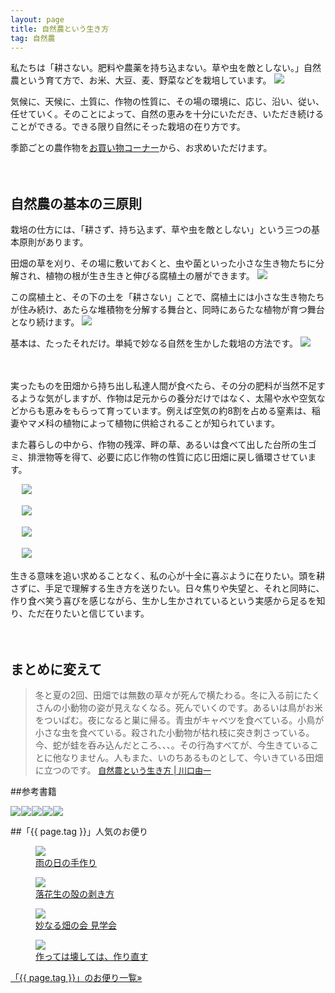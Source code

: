 ```yaml
---
layout: page
title: 自然農という生き方
tag: 自然農
---
```


私たちは「耕さない。肥料や農薬を持ち込まない。草や虫を敵としない。」自然農という育て方で、お米、大豆、麦、野菜などを栽培しています。
![](https://farm4.staticflickr.com/3777/9577520268_c0c7e03b97.jpg)

気候に、天候に、土質に、作物の性質に、その場の環境に、応じ、沿い、従い、任せていく。そのことによって、自然の恵みを十分にいただき、いただき続けることができる。できる限り自然にそった栽培の在り方です。


季節ごとの農作物を<a href="http://kobapan.com/hanbai">お買い物コーナー</a>から、お求めいただけます。


　
　

## 自然農の基本の三原則

栽培の仕方には、「耕さず、持ち込まず、草や虫を敵としない」という三つの基本原則があります。

田畑の草を刈り、その場に敷いておくと、虫や菌といった小さな生き物たちに分解され、植物の根が生き生きと伸びる腐植土の層ができます。
![](http://farm8.staticflickr.com/7080/7104076721_76094f8dbc.jpg)

この腐植土と、その下の土を「耕さない」ことで、腐植土には小さな生き物たちが住み続け、あたらな堆積物を分解する舞台と、同時にあらたな植物が育つ舞台となり続けます。
![](https://farm9.staticflickr.com/8024/7313622392_73b8e26ec2.jpg)

基本は、たったそれだけ。単純で妙なる自然を生かした栽培の方法です。
![](https://farm9.staticflickr.com/8192/8121253730_5c3bda7fbe.jpg)

　
　
　
　
　
　

実ったものを田畑から持ち出し私達人間が食べたら、その分の肥料が当然不足するような気がしますが、作物は足元からの養分だけではなく、太陽や水や空気などからも恵みをもらって育っています。例えば空気の約8割を占める窒素は、稲妻やマメ科の植物によって植物に供給されることが知られています。

また暮らしの中から、作物の残滓、畔の草、あるいは食べて出した台所の生ゴミ、排泄物等を得て、必要に応じ作物の性質に応じ田畑に戻し循環させています。

　
![](https://farm8.staticflickr.com/7552/15586039549_a32bdbf0be.jpg)

　
![](https://farm7.staticflickr.com/6118/6239215123_7bec91a2a2.jpg)

　
![](https://c2.staticflickr.com/4/3751/10068235024_115a97613c.jpg)

　
![](https://c2.staticflickr.com/8/7388/9683731217_46eee00643.jpg)


生きる意味を追い求めることなく、私の心が十全に喜ぶように在りたい。頭を耕さずに、手足で理解する生き方を送りたい。日々焦りや失望と、それと同時に、作り食べ笑う喜びを感じながら、生かし生かされているという実感から足るを知り、ただ在りたいと信じています。

　
　

## まとめに変えて

> 冬と夏の2回、田畑では無数の草々が死んで横たわる。冬に入る前にたくさんの小動物の姿が見えなくなる。死んでいくのです。あるいは鳥がお米をついばむ。夜になると巣に帰る。青虫がキャベツを食べている。小鳥が小さな虫を食べている。殺された小動物が枯れ枝に突き刺さっている。今、蛇が蛙を呑み込んだところ、、、。その行為すべてが、今生きていることに他なりません。人もまた、いのちあるものとして、今いきている田畑に立つのです。
<span style="font-size:small;"><a href="http://www.amazon.co.jp/gp/product/4272320386/ref=as_li_ss_tl?ie=UTF8&camp=247&creative=7399&creativeASIN=4272320386&linkCode=as2&tag=kobapan-22">自然農という生き方 | 川口由一</a></span>

##参考書籍

<a href="http://www.amazon.co.jp/gp/product/4272320386/ref=as_li_ss_il?ie=UTF8&camp=247&creative=7399&creativeASIN=4272320386&linkCode=as2&tag=kbysh-22"><img border="0" src="http://ws-fe.amazon-adsystem.com/widgets/q?_encoding=UTF8&ASIN=4272320386&Format=_SL110_&ID=AsinImage&MarketPlace=JP&ServiceVersion=20070822&WS=1&tag=kbysh-22" ></a><img src="http://ir-jp.amazon-adsystem.com/e/ir?t=kbysh-22&l=as2&o=9&a=4272320386" width="1" height="1" border="0" alt="" style="border:none !important; margin:0px !important;" /><a href="http://www.amazon.co.jp/gp/product/4883402819/ref=as_li_ss_il?ie=UTF8&camp=247&creative=7399&creativeASIN=4883402819&linkCode=as2&tag=kbysh-22"><img border="0" src="http://ws-fe.amazon-adsystem.com/widgets/q?_encoding=UTF8&ASIN=4883402819&Format=_SL110_&ID=AsinImage&MarketPlace=JP&ServiceVersion=20070822&WS=1&tag=kbysh-22" ></a><img src="http://ir-jp.amazon-adsystem.com/e/ir?t=kbysh-22&l=as2&o=9&a=4883402819" width="1" height="1" border="0" alt="" style="border:none !important; margin:0px !important;" /><a href="http://www.amazon.co.jp/gp/product/4796677909/ref=as_li_ss_il?ie=UTF8&camp=247&creative=7399&creativeASIN=4796677909&linkCode=as2&tag=kbysh-22"><img border="0" src="http://ws-fe.amazon-adsystem.com/widgets/q?_encoding=UTF8&ASIN=4796677909&Format=_SL110_&ID=AsinImage&MarketPlace=JP&ServiceVersion=20070822&WS=1&tag=kbysh-22" ></a><img src="http://ir-jp.amazon-adsystem.com/e/ir?t=kbysh-22&l=as2&o=9&a=4796677909" width="1" height="1" border="0" alt="" style="border:none !important; margin:0px !important;" /><a href="http://www.amazon.co.jp/gp/product/4883402754/ref=as_li_ss_il?ie=UTF8&camp=247&creative=7399&creativeASIN=4883402754&linkCode=as2&tag=kbysh-22"><img border="0" src="http://ws-fe.amazon-adsystem.com/widgets/q?_encoding=UTF8&ASIN=4883402754&Format=_SL110_&ID=AsinImage&MarketPlace=JP&ServiceVersion=20070822&WS=1&tag=kbysh-22" ></a><img src="http://ir-jp.amazon-adsystem.com/e/ir?t=kbysh-22&l=as2&o=9&a=4883402754" width="1" height="1" border="0" alt="" style="border:none !important; margin:0px !important;" /><a href="http://www.amazon.co.jp/gp/product/4861241243/ref=as_li_ss_il?ie=UTF8&camp=247&creative=7399&creativeASIN=4861241243&linkCode=as2&tag=kbysh-22"><img border="0" src="http://ws-fe.amazon-adsystem.com/widgets/q?_encoding=UTF8&ASIN=4861241243&Format=_SL110_&ID=AsinImage&MarketPlace=JP&ServiceVersion=20070822&WS=1&tag=kbysh-22" ></a><img src="http://ir-jp.amazon-adsystem.com/e/ir?t=kbysh-22&l=as2&o=9&a=4861241243" width="1" height="1" border="0" alt="" style="border:none !important; margin:0px !important;" />


##「{{ page.tag }}」人気のお便り
<figure class="related-post"><a href="http://kobapan.com/blog/2014/04/21/amenohi.html"><img src="http://c2.staticflickr.com/8/7434/13967685333_abe1487618.jpg"/></a><figcaption><a href="http://kobapan.com/blog/2014/04/21/amenohi.html">雨の日の手作り</a></figcaption></figure><figure class="related-post"><a href="http://kobapan.com/blog/2014/05/01/rakkasei.html"><img src="https://c2.staticflickr.com/6/5566/13891374700_bab653bcac.jpg"/></a><figcaption><a href="http://kobapan.com/blog/2014/05/01/rakkasei.html">落花生の殻の剥き方</a></figcaption></figure><figure class="related-post"><a href="http://kobapan.com/blog/2015/03/06/taenaru-hatake.html"><img src="https://c1.staticflickr.com/9/8644/16525178297_de5bbe721c.jpg"/></a><figcaption><a href="http://kobapan.com/blog/2015/03/06/taenaru-hatake.html">妙なる畑の会 見学会</a></figcaption></figure><figure class="related-post"><a href="http://kobapan.com/blog/2016/05/09/kowasu.html"><img src="http://ecx.images-amazon.com/images/I/417F1R2T7DL._SX332_BO1,204,203,200_.jpg"/></a><figcaption><a href="http://kobapan.com/blog/2016/05/09/kowasu.html">作っては壊しては、作り直す</a></figcaption></figure>
<p style="clear:both;"><a href="{{site.url}}/tags/{{ page.tag }}">「{{ page.tag }}」のお便り一覧&raquo;</a></p>

